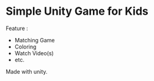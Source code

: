 # Simple Unity Game for Kids

Feature :
- Matching Game
- Coloring
- Watch Video(s)
- etc.

Made with unity.
